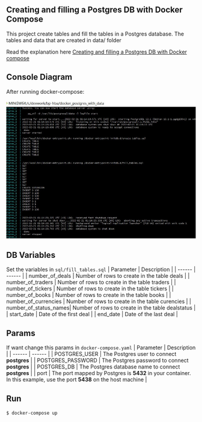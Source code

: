 ## Creating and filling a Postgres DB with Docker Compose

This project create tables and fill the tables in a Postgres database. The tables and data that are created in data/ folder

Read the explanation here [Creating and filling a Postgres DB with Docker compose](https://bp.com/interview)
## Console Diagram
After running docker-compose:

<img width="809" alt="ER_Diagram" src="https://github.com/svincloud/bpoil_docker_postgres_with_data/blob/main/images/dockercomposeconsole.JPG">

## DB Variables
Set the variables in `sql/fill_tables.sql`
| Parameter | Description |
| ------ | ------ |
| number_of_deals | Number of rows to create in the table deals |
| number_of_traders | Number of rows to create in the table traders |
| number_of_tickers | Number of rows to create in the table tickers |
| number_of_books | Number of rows to create in the table books |
| number_of_currencies | Number of rows to create in the table curencies |
| number_of_status_names| Number of rows to create in the table dealstatus |
| start_date | Date of the first deal |
| end_date | Date of the last deal |

## Params
If want change this params in `docker-compose.yaml`
| Parameter | Description |
| ------ | ------ |
| POSTGRES_USER | The Postgres user to connect **postgres** |
| POSTGRES_PASSWORD | The Postgres password to connect **postgres** |
| POSTGRES_DB | The Postgres database name to connect **postgres** |
| port | The port mapped by Postgres is **5432** in your container. In this example, use the port **5438** on the host machine |

## Run
```sh
$ docker-compose up
```

